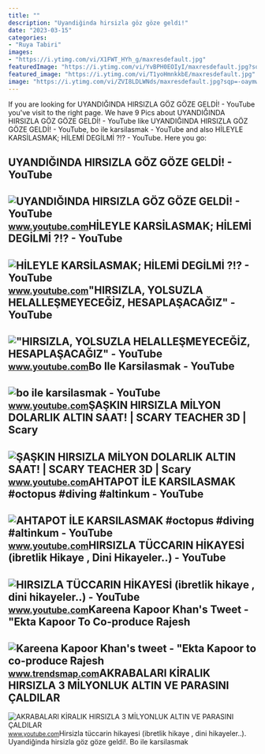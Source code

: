 ```yaml
---
title: ""
description: "Uyandiğinda hirsizla göz göze geldi̇!"
date: "2023-03-15"
categories:
- "Ruya Tabiri"
images:
- "https://i.ytimg.com/vi/X1FWT_HYh_g/maxresdefault.jpg"
featuredImage: "https://i.ytimg.com/vi/YvBPH0EOIyI/maxresdefault.jpg?sqp=-oaymwEmCIAKENAF8quKqQMa8AEB-AH-CYACzgWKAgwIABABGGUgXSg3MA8=&amp;rs=AOn4CLBOXBoGBIvMdBAXFDqow6Igt-PdbQ"
featured_image: "https://i.ytimg.com/vi/T1yoHmnkkbE/maxresdefault.jpg"
image: "https://i.ytimg.com/vi/ZVI8LDLWNds/maxresdefault.jpg?sqp=-oaymwEmCIAKENAF8quKqQMa8AEB-AGMAoAC4AOKAgwIABABGGUgRyhUMA8=&amp;rs=AOn4CLDvTK17koMoRlj77FrnvXwSQzGmww"
---
```


If you are looking for UYANDIĞINDA HIRSIZLA GÖZ GÖZE GELDİ! - YouTube you've visit to the right page. We have 9 Pics about UYANDIĞINDA HIRSIZLA GÖZ GÖZE GELDİ! - YouTube like UYANDIĞINDA HIRSIZLA GÖZ GÖZE GELDİ! - YouTube, bo ile karsilasmak - YouTube and also HİLEYLE KARSİLASMAK; HİLEMİ DEGİLMİ ?!? - YouTube. Here you go:

UYANDIĞINDA HIRSIZLA GÖZ GÖZE GELDİ! - YouTube
----------------------------------------------

 ![UYANDIĞINDA HIRSIZLA GÖZ GÖZE GELDİ! - YouTube](https://i.ytimg.com/vi/NymIsR53RDU/maxresdefault.jpg) <small>www.youtube.com</small>HİLEYLE KARSİLASMAK; HİLEMİ DEGİLMİ ?!? - YouTube
-------------------------------------------------

 ![HİLEYLE KARSİLASMAK; HİLEMİ DEGİLMİ ?!? - YouTube](https://i.ytimg.com/vi/ZVI8LDLWNds/maxresdefault.jpg?sqp=-oaymwEmCIAKENAF8quKqQMa8AEB-AGMAoAC4AOKAgwIABABGGUgRyhUMA8=&rs=AOn4CLDvTK17koMoRlj77FrnvXwSQzGmww) <small>www.youtube.com</small>"HIRSIZLA, YOLSUZLA HELALLEŞMEYECEĞİZ, HESAPLAŞACAĞIZ" - YouTube
----------------------------------------------------------------

 !["HIRSIZLA, YOLSUZLA HELALLEŞMEYECEĞİZ, HESAPLAŞACAĞIZ" - YouTube](https://i.ytimg.com/vi/T1yoHmnkkbE/maxresdefault.jpg) <small>www.youtube.com</small>Bo Ile Karsilasmak - YouTube
----------------------------

 ![bo ile karsilasmak - YouTube](https://i.ytimg.com/vi/LQpyoQdvSsM/maxresdefault.jpg?sqp=-oaymwEmCIAKENAF8quKqQMa8AEB-AH-CYAC0AWKAgwIABABGFcgRShlMA8=&rs=AOn4CLClaUr2z-OOSCeIbersUbuizIr-VQ) <small>www.youtube.com</small>ŞAŞKIN HIRSIZLA MİLYON DOLARLIK ALTIN SAAT! | SCARY TEACHER 3D | Scary
----------------------------------------------------------------------

 ![ŞAŞKIN HIRSIZLA MİLYON DOLARLIK ALTIN SAAT! | SCARY TEACHER 3D | Scary](https://i.ytimg.com/vi/yAV85ngyNxg/maxresdefault.jpg) <small>www.youtube.com</small>AHTAPOT İLE KARSILASMAK #octopus #diving #altinkum - YouTube
------------------------------------------------------------

 ![AHTAPOT İLE KARSILASMAK #octopus #diving #altinkum - YouTube](https://i.ytimg.com/vi/ZTcK6FxfX30/maxresdefault.jpg?sqp=-oaymwEmCIAKENAF8quKqQMa8AEB-AHUBoAC4AOKAgwIABABGBEgZShyMA8=&rs=AOn4CLBtZ4uUaV4uLgDkVn89xkNnzkwmCw) <small>www.youtube.com</small>HIRSIZLA TÜCCARIN HİKAYESİ (ibretlik Hikaye , Dini Hikayeler..) - YouTube
-------------------------------------------------------------------------

 ![HIRSIZLA TÜCCARIN HİKAYESİ (ibretlik hikaye , dini hikayeler..) - YouTube](https://i.ytimg.com/vi/YvBPH0EOIyI/maxresdefault.jpg?sqp=-oaymwEmCIAKENAF8quKqQMa8AEB-AH-CYACzgWKAgwIABABGGUgXSg3MA8=&rs=AOn4CLBOXBoGBIvMdBAXFDqow6Igt-PdbQ) <small>www.youtube.com</small>Kareena Kapoor Khan's Tweet - "Ekta Kapoor To Co-produce Rajesh
---------------------------------------------------------------

 ![Kareena Kapoor Khan's tweet - "Ekta Kapoor to co-produce Rajesh](https://pbs.twimg.com/media/Fcyada8X0AANSFu.jpg) <small>www.trendsmap.com</small>AKRABALARI KİRALIK HIRSIZLA 3 MİLYONLUK ALTIN VE PARASINI ÇALDILAR
------------------------------------------------------------------

 ![AKRABALARI KİRALIK HIRSIZLA 3 MİLYONLUK ALTIN VE PARASINI ÇALDILAR](https://i.ytimg.com/vi/X1FWT_HYh_g/maxresdefault.jpg) <small>www.youtube.com</small>Hirsizla tüccarin hi̇kayesi̇ (ibretlik hikaye , dini hikayeler..). Uyandiğinda hirsizla göz göze geldi̇!. Bo ile karsilasmak

